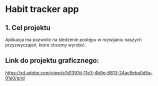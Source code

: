 # Habit tracker app

## 1. Cel projektu

Aplikacja ma pozwolić na śledzenie postępu w rozwijaniu naszych przyzwyczajeń, które chcemy wyrobić.

## Link do projektu graficznego:

https://xd.adobe.com/view/e7d1397d-11e3-4b9e-6813-24ac9eba0d5a-91e0/grid

